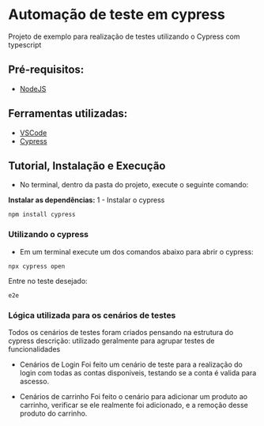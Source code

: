 # Automação de teste em cypress

Projeto de exemplo para realização de testes utilizando o Cypress com typescript

## Pré-requisitos:

- [NodeJS](https://nodejs.org/en/download/ "NodeJS")

## Ferramentas utilizadas:

- [VSCode](https://code.visualstudio.com/ "VSCode")
- [Cypress](https://www.npmjs.com/package/cypress "Cypress")

## Tutorial, Instalação e Execução

- No terminal, dentro da pasta do projeto, execute o seguinte comando:

**Instalar as dependências:**
1 - Instalar o cypress

```
npm install cypress
```

### Utilizando o cypress

- Em um terminal execute um dos comandos abaixo para abrir o cypress:

```
npx cypress open
```

Entre no teste desejado:

```
e2e
```

### Lógica utilizada para os cenários de testes

Todos os cenários de testes foram criados pensando na estrutura do cypress
descrição: utilizado geralmente para agrupar testes de funcionalidades

- Cenários de Login
  Foi feito um cenário de teste para a realização do login com todas as contas disponiveis,
  testando se a conta é valida para ascesso.

- Cenários de carrinho
  Foi feito o cenário para adicionar um produto ao carrinho, verificar se ele realmente foi adicionado,
  e a remoção desse produto do carrinho.
